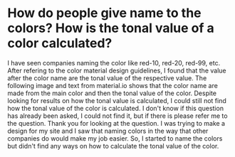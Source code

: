
# How do people give name to the colors? How is the tonal value of a color calculated?

I have seen companies naming the color like red-10, red-20, red-99, etc. After refering to the color material design guidelines, I found that the value after the color name are the tonal value of the respective value.
The following image and text from material.io shows that the color name are made from the main color and then the tonal value of the color. Despite looking for results on how the tonal value is calculated, I could still not find how the tonal value of the color is calculated.
I don't know if this question has already been asked, I could not find it, but if there is please refer me to the question.
Thank you for looking at the question.
I was trying to make a design for my site and I saw that naming colors in the way that other companies do would make my job easier. So, I started to name the colors but didn't find any ways on how to calculate the tonal value of the color.

        